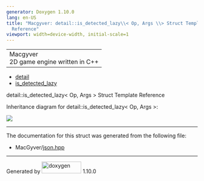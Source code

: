 ```yaml
---
generator: Doxygen 1.10.0
lang: en-US
title: "Macgyver: detail::is_detected_lazy\\< Op, Args \\> Struct Template
  Reference"
viewport: width=device-width, initial-scale=1
---
```


<div id="top">

<div id="titlearea">

<table data-cellspacing="0" data-cellpadding="0">
<colgroup>
<col style="width: 100%" />
</colgroup>
<tbody>
<tr id="projectrow" class="odd">
<td id="projectalign"><div id="projectname">
Macgyver
</div>
<div id="projectbrief">
2D game engine written in C++
</div></td>
</tr>
</tbody>
</table>

</div>

<div id="main-nav">

</div>

<div id="nav-path" class="navpath">

- <a href="namespacedetail.html" class="el">detail</a>
- <a href="structdetail_1_1is__detected__lazy.html"
  class="el">is_detected_lazy</a>

</div>

</div>

<div class="header">

<div class="headertitle">

<div class="title">

detail::is_detected_lazy\< Op, Args \> Struct Template Reference

</div>

</div>

</div>

<div class="contents">

<div class="dynheader">

Inheritance diagram for detail::is_detected_lazy\< Op, Args \>:

</div>

<div class="dyncontent">

<div class="center">

![](structdetail_1_1is__detected__lazy.png)

</div>

</div>

------------------------------------------------------------------------

The documentation for this struct was generated from the following file:

- MacGyver/<a href="json_8hpp_source.html" class="el">json.hpp</a>

</div>

------------------------------------------------------------------------

<span class="small">Generated
by [<img src="doxygen.svg" class="footer" width="104" height="31"
alt="doxygen" />](https://www.doxygen.org/index.html) 1.10.0</span>
